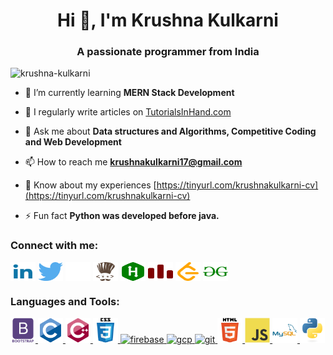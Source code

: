 <h1 align="center">Hi 👋, I'm Krushna Kulkarni</h1>
<h3 align="center">A passionate programmer from India</h3>

<p align="left"> <img src="https://komarev.com/ghpvc/?username=krushna-kulkarni&label=Profile%20views&color=0e75b6&style=flat" alt="krushna-kulkarni" /> </p>

- 🌱 I’m currently learning **MERN Stack Development**

- 📝 I regularly write articles on [TutorialsInHand.com](TutorialsInHand.com)

- 💬 Ask me about **Data structures and Algorithms, Competitive Coding and Web Development**

- 📫 How to reach me **krushnakulkarni17@gmail.com**

- 📄 Know about my experiences [https://tinyurl.com/krushnakulkarni-cv](https://tinyurl.com/krushnakulkarni-cv)

- ⚡ Fun fact **Python was developed before java.**

<h3 align="left">Connect with me:</h3>
<p align="left">
<a href="https://www.linkedin.com/in/krushna-kulkarni/" target="blank"><img align="center" src="https://github.com/Krushna-Kulkarni/icons/blob/main/bxl-linkedin.svg" alt="linkedin" height="30" width="40" /></a>
<a href="https://twitter.com/krushnatweets" target="blank"><img align="center" src="https://github.com/Krushna-Kulkarni/icons/blob/main/twitter.svg" alt="krushnatweets" height="30" width="40" /></a>
<a href="https://instagram.com/krushna.18" target="blank"><img align="center" src="https://github.com/Krushna-Kulkarni/icons/blob/main/instagram.svg" alt="krushna.18" height="30" width="40" /></a>
<a href="https://www.codechef.com/users/krushna_18" target="blank"><img align="center" src="https://github.com/Krushna-Kulkarni/icons/blob/main/codechef.svg" alt="krushna_18" height="30" width="40" /></a>
<a href="https://www.hackerrank.com/krushna_18" target="blank"><img align="center" src="https://github.com/Krushna-Kulkarni/icons/blob/main/hackerrank.svg" alt="krushna_18" height="30" width="40" /></a>
<a href="https://codeforces.com/profile/krushna_18" target="blank"><img align="center" src="https://github.com/Krushna-Kulkarni/icons/blob/main/codeforces.svg" alt="krushna_18" height="30" width="40" /></a>
<a href="https://www.leetcode.com/krushna_18" target="blank"><img align="center" src="https://github.com/Krushna-Kulkarni/icons/blob/main/leetcode.svg" alt="krushna_18" height="30" width="40" /></a>
<a href="https://auth.geeksforgeeks.org/user/krushna_18/profile" target="blank"><img align="center" src="https://github.com/Krushna-Kulkarni/icons/blob/main/geeksforgeeks.svg" alt="krushna_18/profile" height="30" width="40" /></a>
</p>

<h3 align="left">Languages and Tools:</h3>
<p align="left"> <a href="https://getbootstrap.com" target="_blank"> <img src="https://raw.githubusercontent.com/devicons/devicon/master/icons/bootstrap/bootstrap-plain-wordmark.svg" alt="bootstrap" width="40" height="40"/> </a> <a href="https://www.cprogramming.com/" target="_blank"> <img src="https://raw.githubusercontent.com/devicons/devicon/master/icons/c/c-original.svg" alt="c" width="40" height="40"/> </a> <a href="https://www.w3schools.com/cpp/" target="_blank"> <img src="https://raw.githubusercontent.com/devicons/devicon/master/icons/cplusplus/cplusplus-original.svg" alt="cplusplus" width="40" height="40"/> </a> <a href="https://www.w3schools.com/css/" target="_blank"> <img src="https://raw.githubusercontent.com/devicons/devicon/master/icons/css3/css3-original-wordmark.svg" alt="css3" width="40" height="40"/> </a> <a href="https://firebase.google.com/" target="_blank"> <img src="https://www.vectorlogo.zone/logos/firebase/firebase-icon.svg" alt="firebase" width="40" height="40"/> </a> <a href="https://cloud.google.com" target="_blank"> <img src="https://www.vectorlogo.zone/logos/google_cloud/google_cloud-icon.svg" alt="gcp" width="40" height="40"/> </a> <a href="https://git-scm.com/" target="_blank"> <img src="https://www.vectorlogo.zone/logos/git-scm/git-scm-icon.svg" alt="git" width="40" height="40"/> </a> <a href="https://www.w3.org/html/" target="_blank"> <img src="https://raw.githubusercontent.com/devicons/devicon/master/icons/html5/html5-original-wordmark.svg" alt="html5" width="40" height="40"/> </a> <a href="https://developer.mozilla.org/en-US/docs/Web/JavaScript" target="_blank"> <img src="https://raw.githubusercontent.com/devicons/devicon/master/icons/javascript/javascript-original.svg" alt="javascript" width="40" height="40"/> </a> <a href="https://www.mysql.com/" target="_blank"> <img src="https://raw.githubusercontent.com/devicons/devicon/master/icons/mysql/mysql-original-wordmark.svg" alt="mysql" width="40" height="40"/> </a> <a href="https://www.python.org" target="_blank"> <img src="https://raw.githubusercontent.com/devicons/devicon/master/icons/python/python-original.svg" alt="python" width="40" height="40"/> </a> </p>


